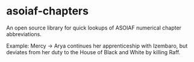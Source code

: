# asoiaf-chapters
An open source library for quick lookups of ASOIAF numerical chapter abbreviations. 

Example: Mercy -> Arya continues her apprenticeship with Izembaro, but deviates from her duty to the House of Black and White by killing Raff. 
